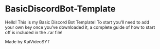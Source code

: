 # BasicDiscordBot-Template
Hello! This is my Basic Discord Bot Template! To start you'll need to add your own key once you've downloaded it, 
a complete guide of how to start off is included in the .rar file!


Made by KaiVideoSYT
